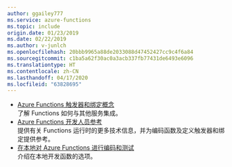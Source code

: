 ```yaml
---
author: ggailey777
ms.service: azure-functions
ms.topic: include
origin.date: 01/23/2019
ms.date: 02/22/2019
ms.author: v-junlch
ms.openlocfilehash: 20bbb9965a88de2033088d47452427cc9c4f6a84
ms.sourcegitcommit: c1ba5a62f30ac0a3acb337fb77431de6493e6096
ms.translationtype: HT
ms.contentlocale: zh-CN
ms.lasthandoff: 04/17/2020
ms.locfileid: "63828695"
---
```

- [Azure Functions 触发器和绑定概念](../articles/azure-functions/functions-triggers-bindings.md)  
  了解 Functions 如何与其他服务集成。  
- [Azure Functions 开发人员参考](../articles/azure-functions/functions-reference.md)  
  提供有关 Functions 运行时的更多技术信息，并为编码函数及定义触发器和绑定提供参考。
- [在本地对 Azure Functions 进行编码和测试](../articles/azure-functions/functions-develop-local.md)  
  介绍在本地开发函数的选项。

<!-- ms.date: 02/22/2019 -->